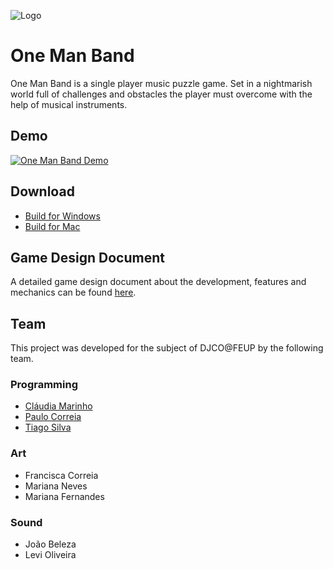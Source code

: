 ![Logo](https://i.imgur.com/nXhJMYI.png)
# One Man Band
One Man Band is a single player music puzzle game. Set in a nightmarish world full of challenges and obstacles the player must overcome with the help of musical instruments.
## Demo
[![One Man Band Demo](https://i.imgur.com/zQn43Js.png)](https://youtu.be/bAwL2v7c324)

## Download
* [Build for Windows](https://drive.google.com/open?id=1NcLhW_j4IXe3WozAPQg71-njT-E6Nvm7)
* [Build for Mac](https://drive.google.com/open?id=1pcdYFDRcZxnK3-eC8yfDIHMx0UNVOtkx)

## Game Design Document
A detailed game design document about the development, features and mechanics can be found [here](https://github.com/tirafesi/OneManBand/blob/master/Deliverables/DJCO-FP-G8-OneManBand-GDD.pdf).

## Team
This project was developed for the subject of DJCO@FEUP by the following team.
### Programming
* [Cláudia Marinho](https://github.com/arwen7stars)
* [Paulo Correia](https://github.com/pipas)
* [Tiago Silva](https://github.com/tirafesi)
### Art
* Francisca Correia
* Mariana Neves
* Mariana Fernandes
### Sound
* João Beleza
* Levi Oliveira
